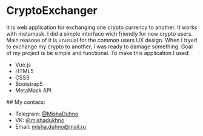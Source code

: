 # CryptoExchanger
It is web application for exchanging one crypto currency to another. It works with metamask. I did a simple interface wich friendly for new crypto users. Main reasone of it is unusual for the common users UX design. When I tryed to exchange my crypto to another, I was ready to damage something. Goal of my project is be simple and functional. To make this application I used:
<ul>
  <li>Vue.js</li>
  <li>HTML5</li>
  <li>CSS3</li>
  <li>Bootstrap5</li>
  <li>MetaMask API</li>
</ul>
## My contacs:
<ul>
  <li>Telegram: <a href="https://web.telegram.org">@MishaDuhno</a></li>
  <li>VK: <a href="https://vk.com/mishadukhno">@mishadukhno</a></li>
  <li>Email: <a href="mailto:misha.duhno@mail.ru">misha.duhno@mail.ru</a></li>
</ul>
